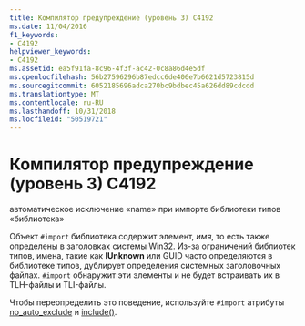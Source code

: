```yaml
---
title: Компилятор предупреждение (уровень 3) C4192
ms.date: 11/04/2016
f1_keywords:
- C4192
helpviewer_keywords:
- C4192
ms.assetid: ea5f91fa-8c96-4f3f-ac42-0c8a86d4e5df
ms.openlocfilehash: 56b27596296b87edcc6de406e7b6621d5723815d
ms.sourcegitcommit: 6052185696adca270bc9bdbec45a626dd89cdcdd
ms.translationtype: MT
ms.contentlocale: ru-RU
ms.lasthandoff: 10/31/2018
ms.locfileid: "50519721"
---
```

# <a name="compiler-warning-level-3-c4192"></a>Компилятор предупреждение (уровень 3) C4192

автоматическое исключение «name» при импорте библиотеки типов «библиотека»

Объект `#import` библиотека содержит элемент, *имя*, то есть также определены в заголовках системы Win32. Из-за ограничений библиотек типов, имена, такие как **IUnknown** или GUID часто определяются в библиотеке типов, дублирует определения системных заголовочных файлах. `#import` обнаружит эти элементы и не будет встраивать их в TLH-файлы и TLI-файлы.

Чтобы переопределить это поведение, используйте `#import` атрибуты [no_auto_exclude](../../preprocessor/no-auto-exclude.md) и [include()](../../preprocessor/include-parens.md).